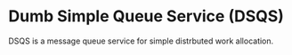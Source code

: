 # Dumb Simple Queue Service (DSQS)

DSQS is a message queue service for simple distrbuted work allocation.
